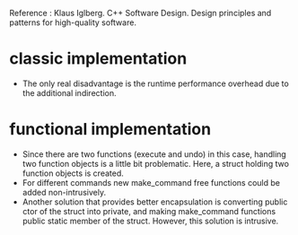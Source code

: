 Reference : Klaus Iglberg. C++ Software Design. Design principles and patterns for high-quality software.
# classic implementation
* The only real disadvantage is the runtime performance overhead due to the additional indirection.
# functional implementation
* Since there are two functions (execute and undo) in this case, handling two function objects is a little bit problematic. Here, a struct holding two function objects is created.
* For different commands new make_command free functions could be added non-intrusively.
* Another solution that provides better encapsulation is converting public ctor of the struct into private, and making make_command functions public static member of the struct. However, this solution is intrusive.
